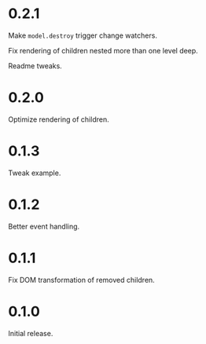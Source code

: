0.2.1
=====
Make `model.destroy` trigger change watchers.

Fix rendering of children nested more than one level deep.

Readme tweaks.

0.2.0
=====
Optimize rendering of children.

0.1.3
=====
Tweak example.

0.1.2
=====
Better event handling.

0.1.1
=====
Fix DOM transformation of removed children.

0.1.0
=====
Initial release.
